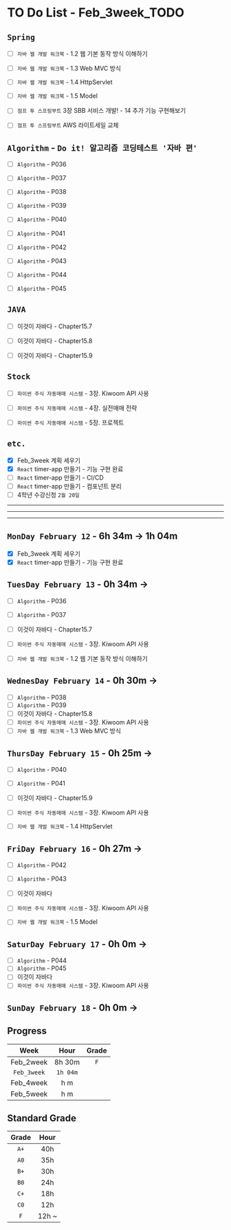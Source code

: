 # TO Do List - Feb_3week_TODO


## `Spring`
- [ ] `자바 웹 개발 워크북` - 1.2 웹 기본 동작 방식 이해하기
- [ ] `자바 웹 개발 워크북` - 1.3 Web MVC 방식
- [ ] `자바 웹 개발 워크북` - 1.4 HttpServlet
- [ ] `자바 웹 개발 워크북` - 1.5 Model
- [ ] `점프 투 스프링부트` 3장 SBB 서비스 개발! - 14 추가 기능 구현해보기
- [ ] `점프 투 스프링부트` AWS 라이트세일 교체


## `Algorithm` - `Do it! 알고리즘 코딩테스트 '자바 편'`
- [ ] `Algorithm` - P036
- [ ] `Algorithm` - P037
- [ ] `Algorithm` - P038
- [ ] `Algorithm` - P039
- [ ] `Algorithm` - P040
- [ ] `Algorithm` - P041
- [ ] `Algorithm` - P042
- [ ] `Algorithm` - P043
- [ ] `Algorithm` - P044
- [ ] `Algorithm` - P045


## `JAVA`
- [ ] 이것이 자바다 - Chapter15.7
- [ ] 이것이 자바다 - Chapter15.8
- [ ] 이것이 자바다 - Chapter15.9


## `Stock`
- [ ] `파이썬 주식 자동매매 시스템` - 3장. Kiwoom API 사용
- [ ] `파이썬 주식 자동매매 시스템` - 4장. 실전매매 전략
- [ ] `파이썬 주식 자동매매 시스템` - 5장. 프로젝트



## `etc.`
- [x] Feb_3week 계획 세우기
- [x] `React` timer-app 만들기 - 기능 구현 완료
- [ ] `React` timer-app 만들기 - CI/CD
- [ ] `React` timer-app 만들기 - 컴포넌트 분리
- [ ] 4학년 수강신청 `2월 20일`

---
---
---

## `MonDay February 12` - 6h 34m -> 1h 04m
- [x] Feb_3week 계획 세우기
- [x] `React` timer-app 만들기 - 기능 구현 완료

## `TuesDay February 13` - 0h 34m ->
- [ ] `Algorithm` - P036
- [ ] `Algorithm` - P037
- [ ] 이것이 자바다 - Chapter15.7
- [ ] `파이썬 주식 자동매매 시스템` - 3장. Kiwoom API 사용
- [ ] `자바 웹 개발 워크북` - 1.2 웹 기본 동작 방식 이해하기


## `WednesDay February 14` - 0h 30m ->
- [ ] `Algorithm` - P038
- [ ] `Algorithm` - P039
- [ ] 이것이 자바다 - Chapter15.8
- [ ] `파이썬 주식 자동매매 시스템` - 3장. Kiwoom API 사용
- [ ] `자바 웹 개발 워크북` - 1.3 Web MVC 방식

## `ThursDay February 15` - 0h 25m ->
- [ ] `Algorithm` - P040
- [ ] `Algorithm` - P041
- [ ] 이것이 자바다 - Chapter15.9
- [ ] `파이썬 주식 자동매매 시스템` - 3장. Kiwoom API 사용
- [ ] `자바 웹 개발 워크북` - 1.4 HttpServlet


## `FriDay February 16` - 0h 27m ->
- [ ] `Algorithm` - P042
- [ ] `Algorithm` - P043
- [ ] 이것이 자바다
- [ ] `파이썬 주식 자동매매 시스템` - 3장. Kiwoom API 사용
- [ ] `자바 웹 개발 워크북` - 1.5 Model


## `SaturDay February 17` - 0h 0m ->
- [ ] `Algorithm` - P044
- [ ] `Algorithm` - P045
- [ ] 이것이 자바다
- [ ] `파이썬 주식 자동매매 시스템` - 3장. Kiwoom API 사용

## `SunDay February 18` - 0h 0m ->



## Progress
| Week | Hour | Grade |
|:---:|:---:|:---:|
|Feb_2week|8h 30m|`F`|
|`Feb_3week`|`1h 04m`||
|Feb_4week|h m||
|Feb_5week|h m||


## Standard Grade
| Grade | Hour |
|:---:|:---:|
|`A+`|40h|
|`A0`|35h|
|`B+`|30h|
|`B0`|24h|
|`C+`|18h|
|`C0`|12h|
|`F`|12h ~|


